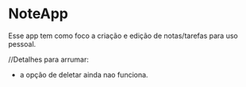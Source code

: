# NoteApp

Esse app tem como foco a criação e edição de notas/tarefas para uso pessoal.

//Detalhes para arrumar:
 - a opção de deletar ainda nao funciona.
